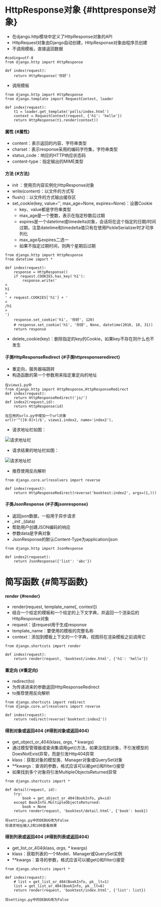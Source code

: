 # HttpResponse对象 {#httpresponse对象}

* 在django.http模块中定义了HttpResponse对象的API
* HttpRequest对象由Django自动创建，HttpResponse对象由程序员创建
* 不调用模板，直接返回数据

```
#coding=utf-8
from django.http import HttpResponse

def index(request):
    return HttpResponse('你好')

```

* 调用模板

```
from django.http import HttpResponse
from django.template import RequestContext, loader

def index(request):
    t1 = loader.get_template('polls/index.html')
    context = RequestContext(request, {'h1': 'hello'})
    return HttpResponse(t1.render(context))

```

#### 属性 {#属性}

* content：表示返回的内容，字符串类型
* charset：表示response采用的编码字符集，字符串类型
* status\_code：响应的HTTP响应状态码
* content-type：指定输出的MIME类型

#### 方法 {#方法}

* init
  ：使用页内容实例化HttpResponse对象
* write\(content\)：以文件的方式写
* flush\(\)：以文件的方式输出缓存区
* set\_cookie\(key, value='', max\_age=None, expires=None\)：设置Cookie
  * key、value都是字符串类型
  * max\_age是一个整数，表示在指定秒数后过期
  * expires是一个datetime或timedelta对象，会话将在这个指定的日期/时间过期，注意datetime和timedelta值只有在使用PickleSerializer时才可序列化
  * max\_age与expires二选一
  * 如果不指定过期时间，则两个星期后过期

```
from django.http import HttpResponse
from datetime import *

def index(request):
    response = HttpResponse()
    if request.COOKIES.has_key('h1'):
        response.write('
<
h1
>
' + request.COOKIES['h1'] + '
<
/h1
>
')
    response.set_cookie('h1', '你好', 120)
    # response.set_cookie('h1', '你好', None, datetime(2016, 10, 31))
    return response

```

* delete\_cookie\(key\)：删除指定的key的Cookie，如果key不存在则什么也不发生

#### 子类HttpResponseRedirect {#子类httpresponseredirect}

* 重定向，服务器端跳转
* 构造函数的第一个参数用来指定重定向的地址

```
在views1.py中
from django.http import HttpResponse,HttpResponseRedirect
def index(request):
    return HttpResponseRedirect('js/')
def index2(request,id):
    return HttpResponse(id)

在应用的urls.py中增加一个url对象
url(r'^([0-9]+)/$', views1.index2, name='index2'),

```

* 请求地址栏如图：

![](images/redirect1.png "请求地址栏")

* 请求结果的地址栏如图：

![](images/redirect2.png "请求地址栏")

* 推荐使用反向解析

```
from django.core.urlresolvers import reverse

def index(request):
    return HttpResponseRedirect(reverse('booktest:index2', args=(1,)))

```

#### 子类JsonResponse {#子类jsonresponse}

* 返回json数据，一般用于异步请求
* _\_init_
  \_\(data\)
* 帮助用户创建JSON编码的响应
* 参数data是字典对象
* JsonResponse的默认Content-Type为application/json

```
from django.http import JsonResponse

def index2(requeset):
    return JsonResponse({'list': 'abc'})

```

# 简写函数 {#简写函数}

#### render {#render}

* render\(request, template\_name\[, context\]\)
* 结合一个给定的模板和一个给定的上下文字典，并返回一个渲染后的HttpResponse对象
* request：该request用于生成response
* template\_name：要使用的模板的完整名称
* context：添加到模板上下文的一个字典，视图将在渲染模板之前调用它

```
from django.shortcuts import render

def index(request):
    return render(request, 'booktest/index.html', {'h1': 'hello'})

```

#### 重定向 {#重定向}

* redirect\(to\)
* 为传递进来的参数返回HttpResponseRedirect
* to推荐使用反向解析

```
from django.shortcuts import redirect
from django.core.urlresolvers import reverse

def index(request):
    return redirect(reverse('booktest:index2'))

```

#### 得到对象或返回404 {#得到对象或返回404}

* get\_object\_or\_404\(klass,
  _args, \*_
  kwargs\)
* 通过模型管理器或查询集调用get\(\)方法，如果没找到对象，不引发模型的DoesNotExist异常，而是引发Http404异常
* klass：获取对象的模型类、Manager对象或QuerySet对象
* \*\*kwargs：查询的参数，格式应该可以被get\(\)和filter\(\)接受
* 如果找到多个对象将引发MultipleObjectsReturned异常

```
from django.shortcuts import *

def detail(request, id):
    try:
        book = get_object_or_404(BookInfo, pk=id)
    except BookInfo.MultipleObjectsReturned:
        book = None
    return render(request, 'booktest/detail.html', {'book': book})

将settings.py中的DEBUG改为False
将请求地址输入2和100查看效果

```

#### 得到列表或返回404 {#得到列表或返回404}

* get\_list\_or\_404\(klass,
  _args, \*_
  kwargs\)
* klass：获取列表的一个Model、Manager或QuerySet实例
* \*\*kwargs：查寻的参数，格式应该可以被get\(\)和filter\(\)接受

```
from django.shortcuts import *

def index(request):
    # list = get_list_or_404(BookInfo, pk__lt=1)
    list = get_list_or_404(BookInfo, pk__lt=6)
    return render(request, 'booktest/index.html', {'list': list})

将settings.py中的DEBUG改为False
```




